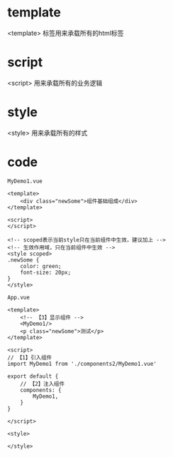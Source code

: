 # template

\<template> 标签用来承载所有的html标签

# script

\<script> 用来承载所有的业务逻辑

# style

\<style> 用来承载所有的样式

# code

`MyDemo1.vue`

```vue
<template>
    <div class="newSome">组件基础组成</div>
</template>

<script>
</script>

<!-- scoped表示当前style只在当前组件中生效，建议加上 -->
<!-- 生效作用域，只在当前组件中生效 -->
<style scoped>
.newSome {
    color: green;
    font-size: 20px;
}
</style>
```

`App.vue`

```vue
<template>
    <!-- 【3】显示组件 -->
    <MyDemo1/>
    <p class="newSome">测试</p>
</template>

<script>
// 【1】引入组件
import MyDemo1 from './components2/MyDemo1.vue'

export default {
    // 【2】注入组件
    components: {
        MyDemo1,
    }
}

</script>

<style>

</style>
```